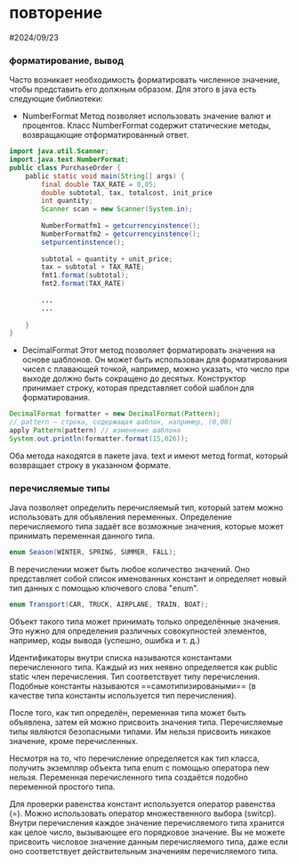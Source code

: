 # повторение
#2024/09/23

### форматирование, вывод

Часто возникает необходимость форматировать численное значение, чтобы представить его должным образом. Для этого в java есть следующие библиотеки:
- NumberFormat
	Метод позволяет использовать значение валют и процентов.
	Класс NumberFormat содержит статические методы, возвращающие отформатированный ответ.

``` java
import java.util.Scanner;
import.java.text.NumberFormat;
public class PurchaseOrder {
	pablic static void main(String[] args) {
		final double TAX_RATE = 0,05;
		double subtotal, tax, totalcost, init_price
		int quantity;
		Scanner scan = new Scanner(System.in);
		
		NumberFormatfm1 = getcurrencyinstence();
		NumberFormatfm2 = getcurrencyinstence();
		setpurcentinstence();
		
		subtotal = quantity + unit_price;
		tax = subtotal + TAX_RATE;
		fmt1.format(subtotal);
		fmt2.format(TAX_RATE)
		
		...
		...
		
	}
}
```

- DecimalFormat
	Этот метод позволяет форматировать значения на основе шаблонов. Он может быть использован для форматирования чисел с плавающей точкой, например, можно указать, что число при выходе должно быть сокращено до десятых. Конструктор принимает строку, которая представляет собой шаблон для форматирования.

``` java
DecimalFormat formatter = new DecimalFormat(Pattern);
// pattern — строка, содержащая шаблон, например, (0,00)
apply Pattern(pattern) // изменение шаблона
System.out.println(formatter.format(15,026));
```

Оба метода находятся в пакете java. text и имеют метод format, который возвращает строку в указанном формате.

### перечисляемые типы

Java позволяет определить перечисляемый тип, который затем можно использовать для объявления переменных. Определение перечисляемого типа задаёт все возможные значения, которые может принимать переменная данного типа.

``` java
enum Season(WINTER, SPRING, SUMMER, FALL);
```

В перечислении может быть любое количество значений. Оно представляет собой список именованных констант и определяет новый тип данных с помощью ключевого слова "enum".

``` java
enum Transport(CAR, TRUCK, AIRPLANE, TRAIN, BOAT);
```

Объект такого типа может принимать только определённые значения. Это нужно для определения различных совокупностей элементов, например, коды вывода (успешно, ошибка и т. д.) 

Идентификаторы внутри списка называются константами перечисленного типа. Каждый из них неявно определяется как public static член перечисления. Тип соответствует типу перечисления. Подобные константы называются ==самотипизироваными== (в качестве типа константы используется тип перечисления).

После того, как тип определён, переменная типа может быть объявлена, затем ей можно присвоить значения типа. Перечисляемые типы являются безопасными типами. Им нельзя присвоить никакое значение, кроме перечисленных.

Несмотря на то, что перечисление определяется как тип класса, получить экземпляр объекта типа enum с помощью оператора new нельзя. Переменная перечисленного типа создаётся подобно переменной простого типа.

Для проверки равенства констант используется оператор равенства (=). Можно использовать оператор множественного выбора (switср). Внутри перечисления каждое значение перечисляемого типа хранится как целое число, вызывающее его порядковое значение. Вы не можете присвоить числовое значение данным перечисляемого типа, даже если оно соответствует действительным значениям перечисляемого типа.